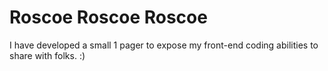 # Roscoe Roscoe Roscoe

I have developed a small 1 pager to expose my front-end coding abilities to share with folks. :)

